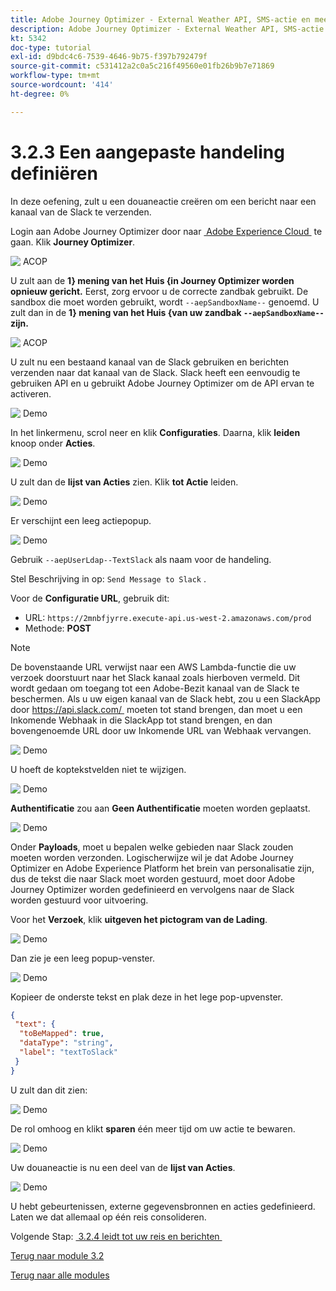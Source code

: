 ```yaml
---
title: Adobe Journey Optimizer - External Weather API, SMS-actie en meer - Aangepaste acties definiëren
description: Adobe Journey Optimizer - External Weather API, SMS-actie en meer - Aangepaste acties definiëren
kt: 5342
doc-type: tutorial
exl-id: d9bdc4c6-7539-4646-9b75-f397b792479f
source-git-commit: c531412a2c0a5c216f49560e01fb26b9b7e71869
workflow-type: tm+mt
source-wordcount: '414'
ht-degree: 0%

---
```


# 3.2.3 Een aangepaste handeling definiëren

In deze oefening, zult u een douaneactie creëren om een bericht naar een kanaal van de Slack te verzenden.

Login aan Adobe Journey Optimizer door naar [&#x200B; Adobe Experience Cloud &#x200B;](https://experience.adobe.com) te gaan. Klik **Journey Optimizer**.

![&#x200B; ACOP &#x200B;](./../../../modules/ajo-b2c/module3.1/images/acophome.png)

U zult aan de **1&rbrace; mening van het Huis {in Journey Optimizer worden opnieuw gericht.** Eerst, zorg ervoor u de correcte zandbak gebruikt. De sandbox die moet worden gebruikt, wordt `--aepSandboxName--` genoemd. U zult dan in de **1} mening van het Huis &lbrace;van uw zandbak `--aepSandboxName--` zijn.**

![&#x200B; ACOP &#x200B;](./../../../modules/ajo-b2c/module3.1/images/acoptriglp.png)

U zult nu een bestaand kanaal van de Slack gebruiken en berichten verzenden naar dat kanaal van de Slack. Slack heeft een eenvoudig te gebruiken API en u gebruikt Adobe Journey Optimizer om de API ervan te activeren.

![&#x200B; Demo &#x200B;](./images/slack.png)

In het linkermenu, scrol neer en klik **Configuraties**. Daarna, klik **leiden** knoop onder **Acties**.

![&#x200B; Demo &#x200B;](./images/menuactions.png)

U zult dan de **lijst van Acties** zien. Klik **tot Actie** leiden.

![&#x200B; Demo &#x200B;](./images/acthome.png)

Er verschijnt een leeg actiepopup.

![&#x200B; Demo &#x200B;](./images/emptyact.png)

Gebruik `--aepUserLdap--TextSlack` als naam voor de handeling.

Stel Beschrijving in op: `Send Message to Slack` .

Voor de **Configuratie URL**, gebruik dit:

- URL: `https://2mnbfjyrre.execute-api.us-west-2.amazonaws.com/prod`
- Methode: **POST**

>[!NOTE]
>
>De bovenstaande URL verwijst naar een AWS Lambda-functie die uw verzoek doorstuurt naar het Slack kanaal zoals hierboven vermeld. Dit wordt gedaan om toegang tot een Adobe-Bezit kanaal van de Slack te beschermen. Als u uw eigen kanaal van de Slack hebt, zou u een SlackApp door [&#x200B; https://api.slack.com/ &#x200B;](https://api.slack.com/) moeten tot stand brengen, dan moet u een Inkomende Webhaak in die SlackApp tot stand brengen, en dan bovengenoemde URL door uw Inkomende URL van Webhaak vervangen.

![&#x200B; Demo &#x200B;](./images/slackname.png)

U hoeft de koptekstvelden niet te wijzigen.

![&#x200B; Demo &#x200B;](./images/slackurl.png)

**Authentificatie** zou aan **Geen Authentificatie** moeten worden geplaatst.

![&#x200B; Demo &#x200B;](./images/slackauth.png)

Onder **Payloads**, moet u bepalen welke gebieden naar Slack zouden moeten worden verzonden. Logischerwijze wil je dat Adobe Journey Optimizer en Adobe Experience Platform het brein van personalisatie zijn, dus de tekst die naar Slack moet worden gestuurd, moet door Adobe Journey Optimizer worden gedefinieerd en vervolgens naar de Slack worden gestuurd voor uitvoering.

Voor het **Verzoek**, klik **uitgeven het pictogram van de Lading**.

![&#x200B; Demo &#x200B;](./images/slackmsgp.png)

Dan zie je een leeg popup-venster.

![&#x200B; Demo &#x200B;](./images/slackmsgpopup.png)

Kopieer de onderste tekst en plak deze in het lege pop-upvenster.

```json
{
 "text": {
  "toBeMapped": true,
  "dataType": "string",
  "label": "textToSlack"
 }
}
```

U zult dan dit zien:

![&#x200B; Demo &#x200B;](./images/slackmsgpopup1.png)

De rol omhoog en klikt **sparen** één meer tijd om uw actie te bewaren.

![&#x200B; Demo &#x200B;](./images/slackmsgpopup3.png)

Uw douaneactie is nu een deel van de **lijst van Acties**.

![&#x200B; Demo &#x200B;](./images/slackdone.png)

U hebt gebeurtenissen, externe gegevensbronnen en acties gedefinieerd. Laten we dat allemaal op één reis consolideren.

Volgende Stap: [&#x200B; 3.2.4 leidt tot uw reis en berichten &#x200B;](./ex4.md)

[Terug naar module 3.2](journey-orchestration-external-weather-api-sms.md)

[Terug naar alle modules](../../../overview.md)
